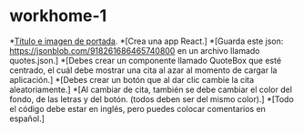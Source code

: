 # workhome-1
*[Título e imagen de portada](#Título-e-imagen-de-portada).
*[Crea una app React.]
*[Guarda este json: https://jsonblob.com/918261686465740800 en un archivo llamado quotes.json.]
*[Debes crear un componente llamado QuoteBox que esté centrado, el cuál debe mostrar una cita al azar al momento de cargar la aplicación.]
*[Debes crear un botón que al dar clic cambie la cita aleatoriamente.]
*[Al cambiar de cita, también se debe cambiar el color del fondo, de las letras y del botón. (todos deben ser del mismo color).]
*[Todo el código debe estar en inglés, pero puedes colocar comentarios en español.]
